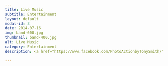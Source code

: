 ```yaml
---
title: Live Music
subtitle: Entertainment
layout: default
modal-id: 3
date: 2014-07-16
img: band-600.jpg
thumbnail: band-400.jpg
alt: Live Music
category: Entertainment
description: <a href="https://www.facebook.com/PhotoActionbyTonySmith/" target="_blank">Photo Credit Tony Smith</a><p>Every year we have a great line up of popular local bands.  See the <a href="/blog/2019/07/27/programme/">full programme</a> here</p>

---
```

